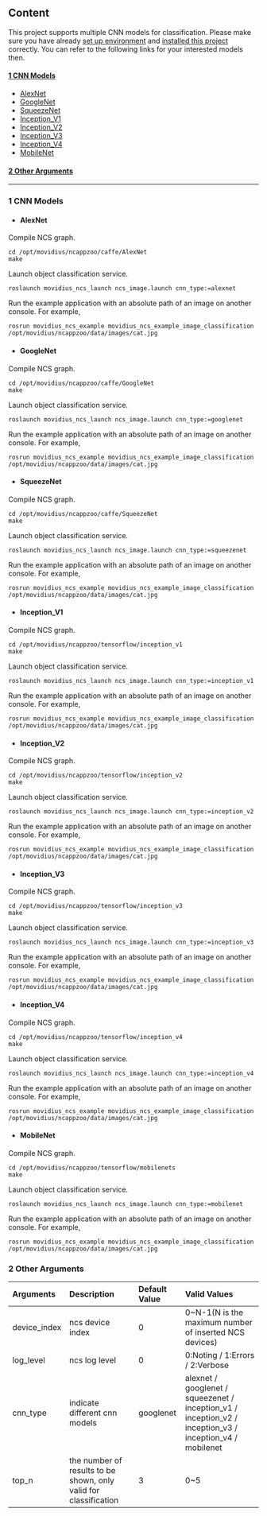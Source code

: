 ## Content
This project supports multiple CNN models for classification. Please make sure you have already [set up environment](https://github.com/intel/ros_intel_movidius_ncs/tree/reorg_readme#3-environment-setup) and [installed this project](https://github.com/intel/ros_intel_movidius_ncs/tree/reorg_readme#4-building-and-installation) correctly. You can refer to the following links for your interested models then.  
#### [1 CNN Models](#1-cnn-models-1)
* [AlexNet](#alexnet)
* [GoogleNet](#googlenet)
* [SqueezeNet](#squeezenet)
* [Inception_V1](#inception_v1)
* [Inception_V2](#inception_v2)
* [Inception_V3](#inception_v3)
* [Inception_V4](#inception_v4)
* [MobileNet](#mobilenet)
#### [2 Other Arguments](#2-other-arguments-1)
----------------------------------

### 1 CNN Models
* #### AlexNet
Compile NCS graph.
```Shell
cd /opt/movidius/ncappzoo/caffe/AlexNet
make
```
Launch object classification service.
```Shell
roslaunch movidius_ncs_launch ncs_image.launch cnn_type:=alexnet
```
Run the example application with an absolute path of an image on another console. For example,
```Shell
rosrun movidius_ncs_example movidius_ncs_example_image_classification /opt/movidius/ncappzoo/data/images/cat.jpg
```
* #### GoogleNet
Compile NCS graph.
```Shell
cd /opt/movidius/ncappzoo/caffe/GoogleNet
make
```
Launch object classification service.
```Shell
roslaunch movidius_ncs_launch ncs_image.launch cnn_type:=googlenet
```
Run the example application with an absolute path of an image on another console. For example,
```Shell
rosrun movidius_ncs_example movidius_ncs_example_image_classification /opt/movidius/ncappzoo/data/images/cat.jpg
```
* #### SqueezeNet
Compile NCS graph.
```Shell
cd /opt/movidius/ncappzoo/caffe/SqueezeNet
make
```
Launch object classification service.
```Shell
roslaunch movidius_ncs_launch ncs_image.launch cnn_type:=squeezenet
```
Run the example application with an absolute path of an image on another console. For example,
```Shell
rosrun movidius_ncs_example movidius_ncs_example_image_classification /opt/movidius/ncappzoo/data/images/cat.jpg
```
* #### Inception_V1
Compile NCS graph.
```Shell
cd /opt/movidius/ncappzoo/tensorflow/inception_v1
make
```
Launch object classification service.
```Shell
roslaunch movidius_ncs_launch ncs_image.launch cnn_type:=inception_v1
```
Run the example application with an absolute path of an image on another console. For example,
```Shell
rosrun movidius_ncs_example movidius_ncs_example_image_classification /opt/movidius/ncappzoo/data/images/cat.jpg
```
* #### Inception_V2
Compile NCS graph.
```Shell
cd /opt/movidius/ncappzoo/tensorflow/inception_v2
make
```
Launch object classification service.
```Shell
roslaunch movidius_ncs_launch ncs_image.launch cnn_type:=inception_v2
```
Run the example application with an absolute path of an image on another console. For example,
```Shell
rosrun movidius_ncs_example movidius_ncs_example_image_classification /opt/movidius/ncappzoo/data/images/cat.jpg
```
* #### Inception_V3
Compile NCS graph.
```Shell
cd /opt/movidius/ncappzoo/tensorflow/inception_v3
make
```
Launch object classification service.
```Shell
roslaunch movidius_ncs_launch ncs_image.launch cnn_type:=inception_v3
```
Run the example application with an absolute path of an image on another console. For example,
```Shell
rosrun movidius_ncs_example movidius_ncs_example_image_classification /opt/movidius/ncappzoo/data/images/cat.jpg
```
* #### Inception_V4
Compile NCS graph.
```Shell
cd /opt/movidius/ncappzoo/tensorflow/inception_v4
make
```
Launch object classification service.
```Shell
roslaunch movidius_ncs_launch ncs_image.launch cnn_type:=inception_v4
```
Run the example application with an absolute path of an image on another console. For example,
```Shell
rosrun movidius_ncs_example movidius_ncs_example_image_classification /opt/movidius/ncappzoo/data/images/cat.jpg
```
* #### MobileNet
Compile NCS graph.
```Shell
cd /opt/movidius/ncappzoo/tensorflow/mobilenets
make
```
Launch object classification service.
```Shell
roslaunch movidius_ncs_launch ncs_image.launch cnn_type:=mobilenet
```
Run the example application with an absolute path of an image on another console. For example,
```Shell
rosrun movidius_ncs_example movidius_ncs_example_image_classification /opt/movidius/ncappzoo/data/images/cat.jpg
```
### 2 Other Arguments
|Arguments|Description|Default Value|Valid Values|
|:-|:-|:-|:-|
|device_index|ncs device index|0|0~N-1(N is the maximum number of inserted NCS devices)|
|log_level|ncs log level|0|0:Noting / 1:Errors / 2:Verbose|
|cnn_type|indicate different cnn models|googlenet|alexnet / googlenet / squeezenet / inception_v1 / inception_v2 / inception_v3 / inception_v4 / mobilenet|
|top_n|the number of results to be shown, only valid for classification|3|0~5|

